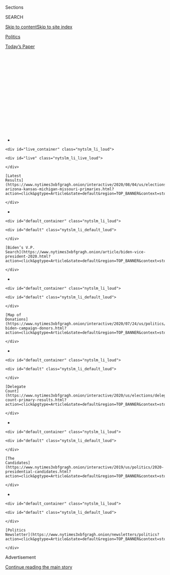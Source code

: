 <div id="app">

<div>

<div>

<div>

<div class="NYTAppHideMasthead css-1q2w90k e1suatyy0">

<div class="section css-ui9rw0 e1suatyy2">

<div class="css-eph4ug er09x8g0">

<div class="css-6n7j50">

</div>

<span class="css-1dv1kvn">Sections</span>

<div class="css-10488qs">

<span class="css-1dv1kvn">SEARCH</span>

</div>

[Skip to content](#site-content)[Skip to site
index](#site-index)

</div>

<div id="masthead-section-label" class="css-1wr3we4 eaxe0e00">

[Politics](https://www.nytimes3xbfgragh.onion/section/politics)

</div>

<div class="css-10698na e1huz5gh0">

</div>

</div>

<div id="masthead-bar-one" class="section hasLinks css-15hmgas e1csuq9d3">

<div class="css-uqyvli e1csuq9d0">

</div>

<div class="css-1uqjmks e1csuq9d1">

</div>

<div class="css-9e9ivx">

[](https://myaccount.nytimes3xbfgragh.onion/auth/login?response_type=cookie&client_id=vi)

</div>

<div class="css-1bvtpon e1csuq9d2">

[Today’s
Paper](https://www.nytimes3xbfgragh.onion/section/todayspaper)

</div>

</div>

</div>

</div>

<div data-aria-hidden="false">

<div id="site-content" data-role="main">

<div>

<div class="css-1aor85t" style="opacity:0.000000001;z-index:-1;visibility:hidden">

<div class="css-1hqnpie">

<div class="css-epjblv">

<span class="css-17xtcya">[Politics](/section/politics)</span><span class="css-x15j1o">|</span><span class="css-fwqvlz">From
Outsider to Insider: Karen Bass’s Unexpected Journey to
Power</span>

</div>

<div class="css-k008qs">

<div class="css-1iwv8en">

<span class="css-18z7m18"></span>

<div>

</div>

</div>

<span class="css-1n6z4y">https://nyti.ms/3i6QveR</span>

<div class="css-1705lsu">

<div class="css-4xjgmj">

<div class="css-4skfbu" data-role="toolbar" data-aria-label="Social Media Share buttons, Save button, and Comments Panel with current comment count" data-testid="share-tools">

  - 
  - 
  - 
  - 
    
    <div class="css-6n7j50">
    
    </div>

  - 
  - 

</div>

</div>

</div>

</div>

</div>

</div>

<div id="NYT_TOP_BANNER_REGION" class="css-13pd83m">

<div>

<div id="styln-elections-notifications-menu" class="section interactive-content interactive-size-medium css-1edisqu">

<div class="css-17ih8de interactive-body">

<div class="nytslm_innerContainer" data-aria-live="polite">

<div class="nytslm_title">

</div>

  - 
    
    <div id="live_container" class="nytslm_li_loud">
    
    <div id="live" class="nytslm_li_live_loud">
    
    </div>
    
    [Latest
    Results](https://www.nytimes3xbfgragh.onion/interactive/2020/08/04/us/elections/results-arizona-kansas-michigan-missouri-primaries.html?action=click&pgtype=Article&state=default&region=TOP_BANNER&context=storylines_menu)
    
    </div>

  - 
    
    <div id="default_container" class="nytslm_li_loud">
    
    <div id="default" class="nytslm_li_default_loud">
    
    </div>
    
    [Biden’s V.P.
    Search](https://www.nytimes3xbfgragh.onion/article/biden-vice-president-2020.html?action=click&pgtype=Article&state=default&region=TOP_BANNER&context=storylines_menu)
    
    </div>

  - 
    
    <div id="default_container" class="nytslm_li_loud">
    
    <div id="default" class="nytslm_li_default_loud">
    
    </div>
    
    [Map of
    Donations](https://www.nytimes3xbfgragh.onion/interactive/2020/07/24/us/politics/trump-biden-campaign-donors.html?action=click&pgtype=Article&state=default&region=TOP_BANNER&context=storylines_menu)
    
    </div>

  - 
    
    <div id="default_container" class="nytslm_li_loud">
    
    <div id="default" class="nytslm_li_default_loud">
    
    </div>
    
    [Delegate
    Count](https://www.nytimes3xbfgragh.onion/interactive/2020/us/elections/delegate-count-primary-results.html?action=click&pgtype=Article&state=default&region=TOP_BANNER&context=storylines_menu)
    
    </div>

  - 
    
    <div id="default_container" class="nytslm_li_loud">
    
    <div id="default" class="nytslm_li_default_loud">
    
    </div>
    
    [The
    Candidates](https://www.nytimes3xbfgragh.onion/interactive/2019/us/politics/2020-presidential-candidates.html?action=click&pgtype=Article&state=default&region=TOP_BANNER&context=storylines_menu)
    
    </div>

  - 
    
    <div id="default_container" class="nytslm_li_loud">
    
    <div id="default" class="nytslm_li_default_loud">
    
    </div>
    
    [Politics
    Newsletter](https://www.nytimes3xbfgragh.onion/newsletters/politics?action=click&pgtype=Article&state=default&region=TOP_BANNER&context=storylines_menu)
    
    </div>

</div>

</div>

</div>

</div>

</div>

<div id="top-wrapper" class="css-1sy8kpn">

<div id="top-slug" class="css-l9onyx">

Advertisement

</div>

[Continue reading the main
story](#after-top)

<div class="ad top-wrapper" style="text-align:center;height:100%;display:block;min-height:250px">

<div id="top" class="place-ad" data-position="top" data-size-key="top">

</div>

</div>

<div id="after-top">

</div>

</div>

<div>

<div id="sponsor-wrapper" class="css-1hyfx7x">

<div id="sponsor-slug" class="css-19vbshk">

Supported by

</div>

[Continue reading the main
story](#after-sponsor)

<div id="sponsor" class="ad sponsor-wrapper" style="text-align:center;height:100%;display:block">

</div>

<div id="after-sponsor">

</div>

</div>

<div class="css-186x18t">

</div>

<div class="css-1vkm6nb ehdk2mb0">

# From Outsider to Insider: Karen Bass’s Unexpected Journey to Power

</div>

At every step in her political career, the California congresswoman had
to be coaxed to run for a higher office. Now she’s a top contender to be
Joe Biden’s running
mate.

<div class="css-79elbk" data-testid="photoviewer-wrapper">

<div class="css-z3e15g" data-testid="photoviewer-wrapper-hidden">

</div>

<div class="css-1a48zt4 ehw59r15" data-testid="photoviewer-children">

![<span class="css-16f3y1r e13ogyst0" data-aria-hidden="true">Representative
Karen Bass of California worked as a community organizer before rising
in state politics. She is now the head of the Congressional Black
Caucus. </span><span class="css-cnj6d5 e1z0qqy90" itemprop="copyrightHolder"><span class="css-1ly73wi e1tej78p0">Credit...</span><span><span>Anna
Moneymaker for The New York
Times</span></span></span>](https://static01.graylady3jvrrxbe.onion/images/2020/08/03/us/politics/03bass1/merlin_175261452_1fcbd46a-2ce4-48e4-a5ec-fa29f351163d-articleLarge.jpg?quality=75&auto=webp&disable=upscale)

</div>

</div>

<div class="css-18e8msd">

<div class="css-pdw9fk epjyd6m0">

<div class="css-1txwxcy ey68jwv0" data-aria-hidden="true">

[![Adam
Nagourney](https://static01.graylady3jvrrxbe.onion/images/2018/02/20/multimedia/author-adam-nagourney/author-adam-nagourney-thumbLarge-v3.png
"Adam Nagourney")](https://www.nytimes3xbfgragh.onion/by/adam-nagourney)[![Jennifer
Medina](https://static01.graylady3jvrrxbe.onion/images/2018/02/20/multimedia/author-jennifer-medina/author-jennifer-medina-thumbLarge-v3.png
"Jennifer Medina")](https://www.nytimes3xbfgragh.onion/by/jennifer-medina)

</div>

<div class="css-1baulvz">

By [<span class="css-1baulvz" itemprop="name">Adam
Nagourney</span>](https://www.nytimes3xbfgragh.onion/by/adam-nagourney)
and [<span class="css-1baulvz last-byline" itemprop="name">Jennifer
Medina</span>](https://www.nytimes3xbfgragh.onion/by/jennifer-medina)

</div>

</div>

  - 
    
    <div class="css-ld3wwf e16638kd2">
    
    Aug. 4,
    2020
    
    </div>

  - 
    
    <div class="css-4xjgmj">
    
    <div class="css-d8bdto" data-role="toolbar" data-aria-label="Social Media Share buttons, Save button, and Comments Panel with current comment count" data-testid="share-tools">
    
      - 
      - 
      - 
      - 
        
        <div class="css-6n7j50">
        
        </div>
    
      - 
      - 
    
    </div>
    
    </div>

</div>

</div>

<div class="section meteredContent css-1r7ky0e" name="articleBody" itemprop="articleBody">

<div class="css-1fanzo5 StoryBodyCompanionColumn">

<div class="css-53u6y8">

LOS ANGELES — In 2008, as California confronted its most severe fiscal
crisis since the Great Depression, the center of power in the state
capital was a tent. It was set up in the courtyard outside the office of
Gov. Arnold Schwarzenegger, an invitation-only retreat with folding
chairs, a fake grass floor and ashtrays. Mr. Schwarzenegger, his aides
and California’s most influential players — mostly white men — went
there to smoke expensive cigars and talk politics and legislative deals.

But not Karen Bass.

Newly elected as the speaker of the State Assembly, Ms. Bass felt apart
from that club the moment she stepped through the canvas flaps at the
invitation of Mr. Schwarzenegger, a Republican.

“‘I guess you probably don’t want to be doing business here,’” the
governor told her, as Ms. Bass recalled in a recent interview. “He
didn’t know what to do. And that was right. I didn’t want to be in the
tent.”

Here she was, a liberal Democrat and the first Black woman to lead a
statehouse in the nation’s history, one of the three most powerful
elected leaders of California in a moment of fiscal peril, and a wholly
different kind of player navigating among men in a thick haze of cigar
smoke.

</div>

</div>

<div class="css-1fanzo5 StoryBodyCompanionColumn">

<div class="css-53u6y8">

“They didn’t know what to make of me,” she said.

</div>

</div>

<div class="css-79elbk" data-testid="photoviewer-wrapper">

<div class="css-z3e15g" data-testid="photoviewer-wrapper-hidden">

</div>

<div class="css-1a48zt4 ehw59r15" data-testid="photoviewer-children">

![<span class="css-16f3y1r e13ogyst0" data-aria-hidden="true">Ms. Bass
being sworn in as speaker of the California State Assembly in front of
Gov. Arnold Schwarzenegger in 2008. They formed an unlikely alliance to
navigate California’s financial
crisis.</span><span class="css-cnj6d5 e1z0qqy90" itemprop="copyrightHolder"><span class="css-1ly73wi e1tej78p0">Credit...</span><span>Rich
Pedroncelli/Associated
Press</span></span>](https://static01.graylady3jvrrxbe.onion/images/2020/08/03/us/politics/03bass2/03bass2-articleLarge.jpg?quality=75&auto=webp&disable=upscale)

</div>

</div>

<div class="css-1fanzo5 StoryBodyCompanionColumn">

<div class="css-53u6y8">

Today Ms. Bass, a 66-year-old congresswoman and head of the
Congressional Black Caucus, is among the leading candidates being
considered for vice president by [Joseph R. Biden
Jr.](https://www.nytimes3xbfgragh.onion/interactive/2020/us/elections/joe-biden.html)
But in some ways she is still an outsider, making her way in an
overwhelmingly male political culture epitomized 12 years ago by Mr.
Schwarzenegger, the shoot-’em-up action movie star, and today by the
power circles in Washington, where the presidency and vice presidency
remain all-male redoubts. She is barely known to many Americans, even to
many leading Democrats, who — like the men in that tent in Sacramento —
are now trying to figure out what to make of her.

</div>

</div>

<div>

</div>

<div class="css-1fanzo5 StoryBodyCompanionColumn">

<div class="css-53u6y8">

And of all the contenders under consideration, none offer quite the
contrast with Mr. Biden — in the story of her life and the story of her
politics — as the Democratic congresswoman from California.

Ms. Bass grew up in a Black middle-class neighborhood in central Los
Angeles; Mr. Biden spent his first years in predominantly white,
middle-class Scranton, Pa. Mr. Biden was elected to his first public
office in 1970, when he was 27. Ms. Bass was 51 when she was first
elected to the Assembly.

</div>

</div>

<div class="css-1fanzo5 StoryBodyCompanionColumn">

<div class="css-53u6y8">

Ms. Bass was liberal in a state known as one of the most liberal in the
nation. Mr. Biden is the face of the moderate wing of the Democratic
Party. One of Ms. Bass’s earliest causes, when she was a community
organizer confronting crime, drugs and poverty, was opposing [the very
criminal justice law that Mr. Biden had
championed](https://www.nytimes3xbfgragh.onion/2019/06/25/us/joe-biden-crime-laws.html),
with its mandatory jail terms.

At every step in her political career, Ms. Bass had to be coaxed to run
for a higher office. Mr. Biden has been running for president for nearly
half a century.

*\[Sign up* [*for California
Today*](https://www.nytimes3xbfgragh.onion/newsletters/california-today)*,
our daily newsletter from the Golden State.\]*

In many ways, Ms. Bass could help Mr. Biden against [President
Trump](https://www.nytimes3xbfgragh.onion/interactive/2020/us/elections/donald-trump.html).
She would make history as the first Black woman to become a major
party’s candidate for vice president. She talks more about
conciliation than confrontation and does not have as many detractors as
some of her rivals, including Senator Elizabeth Warren of Massachusetts
and Senator Kamala Harris of
California.

</div>

</div>

<div class="css-79elbk" data-testid="photoviewer-wrapper">

<div class="css-z3e15g" data-testid="photoviewer-wrapper-hidden">

</div>

<div class="css-1a48zt4 ehw59r15" data-testid="photoviewer-children">

<div class="css-1xdhyk6 erfvjey0">

<span class="css-1ly73wi e1tej78p0">Image</span>

<div class="css-zjzyr8">

<div data-testid="lazyimage-container" style="height:257.77777777777777px">

</div>

</div>

</div>

<span class="css-16f3y1r e13ogyst0" data-aria-hidden="true">Ms. Bass
with other House Democrats on Capitol Hill in June, before the vote for
the George Floyd Justice in Policing
Act. </span><span class="css-cnj6d5 e1z0qqy90" itemprop="copyrightHolder"><span class="css-1ly73wi e1tej78p0">Credit...</span><span>Anna
Moneymaker for The New York Times</span></span>

</div>

</div>

<div class="css-1fanzo5 StoryBodyCompanionColumn">

<div class="css-53u6y8">

Ms. Bass’s advocacy of liberal positions on criminal justice, poverty,
housing, foster care and welfare could provide a Biden-Bass ticket a
lift with progressive and younger voters. She would arguably be the most
liberal politician chosen for vice president since Jimmy Carter tapped
Walter F. Mondale as his running mate in 1976.

But her record of espousing progressive causes, lack of experience as a
national campaigner and still largely unexplored record in public life
also offer targets for Mr.
Trump.

<div id="NYT_MAIN_CONTENT_1_REGION" class="css-9tf9ac">

<div>

<div id="styln-nfldraft-updates-block" class="section interactive-content interactive-size-medium css-1ftcdic">

<div class="css-17ih8de interactive-body">

<div id="styln-briefing-block" data-asset-id="">

<div class="briefing-block-header-section">

# [Latest Updates: 2020 Election](https://www.nytimes3xbfgragh.onion/2020/08/04/us/elections/primary-election-michigan-arizona-kansas.html?action=click&pgtype=Article&state=default&region=MAIN_CONTENT_1&context=storylines_live_updates)

<div class="briefing-block-ts">

Updated 2020-08-05T03:23:56.561Z

</div>

</div>

  - [Two G.O.P. Senate primaries offer — what else? — a test of loyalty
    to
    Trump.](https://www.nytimes3xbfgragh.onion/2020/08/04/us/elections/primary-election-michigan-arizona-kansas.html?action=click&pgtype=Article&state=default&region=MAIN_CONTENT_1&context=storylines_live_updates#link-3924dd44)
  - [The military-style uniforms of federal agents who responded to the
    unrest in Portland will be
    replaced.](https://www.nytimes3xbfgragh.onion/2020/08/04/us/elections/primary-election-michigan-arizona-kansas.html?action=click&pgtype=Article&state=default&region=MAIN_CONTENT_1&context=storylines_live_updates#link-62a8e06b)
  - [President Trump is suddenly a big supporter of mail-in voting — in
    Florida.](https://www.nytimes3xbfgragh.onion/2020/08/04/us/elections/primary-election-michigan-arizona-kansas.html?action=click&pgtype=Article&state=default&region=MAIN_CONTENT_1&context=storylines_live_updates#link-32b39e33)

<div class="briefing-block-footer">

<div class="briefing-block-footer-meta">

[See more
updates](https://www.nytimes3xbfgragh.onion/2020/08/04/us/elections/primary-election-michigan-arizona-kansas.html?action=click&pgtype=Article&state=default&region=MAIN_CONTENT_1&context=storylines_live_updates)

</div>

</div>

</div>

</div>

</div>

</div>

</div>

In the 1970s, Ms. Bass joined the [Venceremos
Brigade](https://www.theatlantic.com/politics/archive/2020/07/karen-bass-cuba-venceremos-brigade/614662/),
a group of young leftists working on construction projects in Fidel
Castro’s Cuba. When Castro [died
in 2016](https://www.nytimes3xbfgragh.onion/2016/11/26/world/americas/fidel-castro-dies.html),
she put out a
[statement](https://bass.house.gov/media-center/press-releases/rep-bass-statement-passing-fidel-castro)
saying that “the passing of the Comandante en Jefe is a great loss to
the people of Cuba.” Those positions could allow Mr. Trump to continue
to attack the Democratic ticket as socialist, and could be damaging with
many Cubans in Florida and moderate voters across the Midwest.

</div>

</div>

<div class="css-1fanzo5 StoryBodyCompanionColumn">

<div class="css-53u6y8">

Ms. Bass said she had made a mistake calling Castro “Comandante en
Jefe,” a description widely detested by Cuban exiles. “Wouldn’t do
that again,” she said Sunday on NBC’s “Meet the Press.” “Talked
immediately to my colleagues from Florida and realized that that was
something that just shouldn’t have been said.”

She said she had gone to Cuba to help the Cuban people by building
houses and later to recruit doctors for the United States. “Now, that
doesn’t excuse the fact that I know the Castro regime has been a brutal
regime to its people,” she said.

Chapters of her career that might have gone unnoticed, even as the
leader of the Assembly or a prominent member of Congress, are now coming
to the forefront with the scrutiny that comes with being a potential
candidate for vice president.

In one example, Ms. Bass [spoke
effusively](https://www.scientology.org/scientology-today/church-openings/church-of-scientology-los-angeles.html)
about the Church of Scientology, the organization scrutinized over
cultlike practices and alleged abuse of members, at the opening of its
world headquarters in Los Angeles in 2010. Over the weekend, she
[tweeted](https://twitter.com/KarenBassTweets/status/1289574623424573442?s=20)
a statement explaining why she had attended (it was a big project in her
district) and added, “Just so you all know, I proudly worship at First
New Christian Fellowship Baptist Church in South LA.”

Back in her days as a street organizer, she had never thought about
running for office — not for the Assembly, not for speaker and not for
Congress.

And certainly not for vice president.

“Oh God, no\!” she said. “There isn’t anything in my background that
would make you think that I was planning to run for office, period.”

As Mr. Biden closes in on making his choice, Ms. Bass has become a
classic inside player, calling party leaders, giving interviews and
joining Mr. Biden for a virtual fund-raiser where, in a preview of
sorts, she attacked Mr. Trump. Yet she never forgot the lessons she
learned in those first days as Assembly speaker.

</div>

</div>

<div class="css-1fanzo5 StoryBodyCompanionColumn">

<div class="css-53u6y8">

“When a woman is in a role that’s new, people underestimate,” she said.
“You need to know that the minute I got the job, the question was, was
I really going to last and be a speaker? Is she real, does she really
have any power?”

## ‘I felt like I had failed a generation’

As she grew up in 1960s Los Angeles, Ms. Bass watched the civil rights
movement unfold on the nightly news with her father, volunteering to
walk precincts for Robert F. Kennedy, who was assassinated not far from
her home.

After graduating from the physician assistant program at the University
of Southern California, Ms. Bass worked in an emergency room and taught
on the faculty of the college. As she saw more evidence of the crack
epidemic that was starting to ravage what was then called South Central
Los Angeles, she started a group called the Community Coalition for
Substance Abuse Prevention and Treatment, with the help of a federal
grant.

</div>

</div>

<div class="css-79elbk" data-testid="photoviewer-wrapper">

<div class="css-z3e15g" data-testid="photoviewer-wrapper-hidden">

</div>

<div class="css-1a48zt4 ehw59r15" data-testid="photoviewer-children">

<div class="css-1xdhyk6 erfvjey0">

<span class="css-1ly73wi e1tej78p0">Image</span>

<div class="css-zjzyr8">

<div data-testid="lazyimage-container" style="height:288.71111111111117px">

</div>

</div>

</div>

<span class="css-16f3y1r e13ogyst0" data-aria-hidden="true">Ms. Bass was
the executive director of the Community Coalition in South Central Los
Angeles, where she worked to close down businesses like liquor stores
and replace them with schools and other
businesses.</span><span class="css-cnj6d5 e1z0qqy90" itemprop="copyrightHolder"><span class="css-1ly73wi e1tej78p0">Credit...</span><span>Ken
Hively/Los Angeles Times, via Getty Images</span></span>

</div>

</div>

<div class="css-1fanzo5 StoryBodyCompanionColumn">

<div class="css-53u6y8">

While elected officials were beginning to enact harsh legal punishments,
Ms. Bass viewed addiction as a public health crisis — hardly a popular
view at the time. In meetings in living rooms and community centers, Ms.
Bass argued that there were responses to the epidemic other than the
aggressive policing that was widespread in Los Angeles, such as curbing
the number of liquor stores in the area. The Community Coalition would
become one of the largest and most influential advocacy groups in the
city.

“What she saw quickly was that this was not going to be a time-limited
campaign to stop government from criminalizing people — she realized
this was going on at a national level and set about to build an
organization that was really going to be focused on local reality,” said
Marqueece Harris-Dawson, who took over the organization from Ms. Bass
and is now a councilman from the area.

What made her work notable, Mr. Harris-Dawson said, was her emphasis on
bringing attention to local residents. When television cameras showed
up, she would often step aside and defer to the people who lived there,
her attitude shaped in part by seeing the civil rights movement lose
momentum after the assassinations of the Rev. Dr. Martin Luther King Jr.
and Robert Kennedy.

</div>

</div>

<div class="css-1fanzo5 StoryBodyCompanionColumn">

<div class="css-53u6y8">

For young organizers on staff, she offered specific lessons: Talk to
everyone you can meet in the community, don’t rely on rhetoric and
theories learned in college or activist circles, always have the
conversation with someone who has expressed disagreement with you. She
instructed them to shop in local grocery stores and strike up
conversations with residents while waiting in line.

At the time, South Los Angeles was starting to shift from being a
largely African-American neighborhood to one where Latinos eventually
became the majority. The neighborhood would soon go through turmoil
after a video captured members of the Los Angeles Police Department
beating Rodney King after a high-speed police chase in
1991.

</div>

</div>

<div class="css-79elbk" data-testid="photoviewer-wrapper">

<div class="css-z3e15g" data-testid="photoviewer-wrapper-hidden">

</div>

<div class="css-1a48zt4 ehw59r15" data-testid="photoviewer-children">

<div class="css-1xdhyk6 erfvjey0">

<span class="css-1ly73wi e1tej78p0">Image</span>

<div class="css-zjzyr8">

<div data-testid="lazyimage-container" style="height:250.04444444444442px">

</div>

</div>

</div>

<span class="css-16f3y1r e13ogyst0" data-aria-hidden="true">Smoke rising
from a shopping center burned by rioters in Los Angeles in 1992 after
four police officers were acquitted in the beating of Rodney
King.</span><span class="css-cnj6d5 e1z0qqy90" itemprop="copyrightHolder"><span class="css-1ly73wi e1tej78p0">Credit...</span><span>Paul
Sakuma/Associated Press</span></span>

</div>

</div>

<div class="css-1fanzo5 StoryBodyCompanionColumn">

<div class="css-53u6y8">

Ms. Bass said she initially thought the widely seen recording of the
beating would drive sweeping change — “finally, there was evidence of
what we had been talking about for years,” she said. She, like many
others in the city, was stunned when the officers were acquitted in 1992
and disheartened when the verdict was met with violence and riots, many
in her neighborhood.

“I felt like I had failed a generation, that they were so angry and that
we hadn’t gotten change,” she said.

In the weeks after the uprising, Ms. Bass went block by block surveying
the damage, which had ravaged large areas of the city. As officials set
about plans for rebuilding, she focused on keeping out the kinds of
businesses that residents had long complained were too prevalent, such
as liquor stores and motels, and which she said contributed to the
proliferation of drugs in the community.

By 1994, there was clear evidence of how much the Community Coalition
was going against the grain with its theories for dealing with crime.
And it came from Washington: a crime bill that would set mandatory
minimum sentences for possession of crack cocaine.

</div>

</div>

<div class="css-1fanzo5 StoryBodyCompanionColumn">

<div class="css-53u6y8">

One of the main champions of the bill was Mr. Biden.

“The crime bill was aimed at the war on drugs, and that went against the
very reason she started Community Coalition,” said Mark Ridley-Thomas, a
Los Angeles County supervisor and longtime friend of Ms. Bass’s. “She
knew that the declaration of a war on drugs was to declare war on human
beings who were suffering from a range of addictions, and that was the
wrong approach.”

Ms. Bass initially thought that she could be more effective dealing with
the ills of her city — drugs, crime, poverty — in private organizations
free of the strains of electoral
politics.

</div>

</div>

<div class="css-79elbk" data-testid="photoviewer-wrapper">

<div class="css-z3e15g" data-testid="photoviewer-wrapper-hidden">

</div>

<div class="css-1a48zt4 ehw59r15" data-testid="photoviewer-children">

<div class="css-1xdhyk6 erfvjey0">

<span class="css-1ly73wi e1tej78p0">Image</span>

<div class="css-zjzyr8">

<div data-testid="lazyimage-container" style="height:280.3333333333333px">

</div>

</div>

</div>

<span class="css-16f3y1r e13ogyst0" data-aria-hidden="true">Ms. Bass
with fellow activists in 1992. As she worked for the Community Coalition
for Substance Abuse Prevention and Treatment, she began to attain local
prominence. </span><span class="css-cnj6d5 e1z0qqy90" itemprop="copyrightHolder"><span class="css-1ly73wi e1tej78p0">Credit...</span><span>Community
Coalition</span></span>

</div>

</div>

<div class="css-1fanzo5 StoryBodyCompanionColumn">

<div class="css-53u6y8">

But during those years in Los Angeles, Ms. Bass achieved a level of
prominence and prestige in the community and with local officials, who
began to consult her on issues like appointments to the Police
Department and education policy.

Then, in 2004, pressed by elected officials whom she had been working
with, she agreed to run for the State Assembly. The outside player was
ready to move to the inside.

## Crafting a way out of fiscal crisis

California was sliding into crisis — a $41 billion deficit, larger than
the entire budget of many states — when Ms. Bass was elected speaker in
early 2008. For the next two years, she and other legislative leaders
struggled with Mr. Schwarzenegger over a punishing package of spending
cuts and tax increases to rescue California from its worst fiscal crisis
since the Depression.

It also was a time of a tragedy in her life: In 2006, her only daughter
and her son-in-law were killed in a car crash, an echo of the loss Mr.
Biden has experienced; his wife and daughter were killed in an
automobile accident in 1972.

</div>

</div>

<div class="css-1fanzo5 StoryBodyCompanionColumn">

<div class="css-53u6y8">

“I had a choice as to whether to go back to work or hide,” Ms. Bass
said. “I had to embrace the grief and wrap myself in grief. People don’t
know how to deal with death and people avoid you, people don’t know what
to say. Parents who have lost their children, you join a club that you
didn’t ask to be a part of.”

The collapse of the national economy and housing market had hammered the
state’s finances. Workers were forced to take furloughs. Vendors were
paid with i.o.u.s, and tax refunds were delayed.

“It was the worst budget time in the history of California by far,” said
Michael C. Genest, who was Mr. Schwarzenegger’s top financial adviser.
“The major dynamic was that Republicans wanted to cut, Democrats
wanted to raise taxes. And the reality was we could never cut enough to
balance the budget. And we could never raise taxes enough to balance the
budget.”

Democrats held a substantial majority in the Assembly and the Senate.
But passing a budget in California at the time required a vote by
two-thirds of members of each chamber. As a result, Republican leaders
had significant power in the negotiations.

John A. Pérez, who succeeded Ms. Bass as speaker, said the dynamic of a
minority party holding the votes needed to pass legislation greatly
complicated her negotiations with the Senate and governor.

“But then she had the hard work of delivering the votes in the caucus,”
he said. “And nobody goes to office to make cuts on programs they hold
near and dear.”

Antonio R. Villaraigosa, who was the mayor of Los Angeles at the time,
said he had pushed her for speaker because he thought she had the
political skills to navigate a particularly difficult time in
Sacramento.

</div>

</div>

<div class="css-1fanzo5 StoryBodyCompanionColumn">

<div class="css-53u6y8">

“I thought we needed a leader who could work across the aisles,” he
said. “She’s unabashedly a progressive, but she’s also practical and she
knows how to work with Republicans.”

It was during that period that she honed the political and legislative
skill that have drawn the attention of Mr. Biden — the drive for
consensus, a quiet if firm manner, an ability to work with people on the
other side of the political spectrum.

“I would make the decisions and go tell everybody: OK, this is the
decision we made,” said Fabian Núñez, who was speaker before Ms. Bass.
“She was a coalition builder. She wanted the buy-in.”

To this day, Ms. Bass remembers the unlikely alliance with Mr.
Schwarzenegger and how they navigated the budget crisis from vastly
different ideological perspectives. She would joke morosely when it came
time for the daily walk through the Capitol to Mr. Schwarzenegger’s
office, past the clusters of reporters and lobbyists.

“She used to refer to our daily negotiations as going to Gitmo,” ****
said Darrell Steinberg, who was the Democratic leader of the Senate at
the time and is now the mayor of Sacramento. “‘Gotta go to
Gitmo.’”

</div>

</div>

<div class="css-79elbk" data-testid="photoviewer-wrapper">

<div class="css-z3e15g" data-testid="photoviewer-wrapper-hidden">

</div>

<div class="css-1a48zt4 ehw59r15" data-testid="photoviewer-children">

<div class="css-1xdhyk6 erfvjey0">

<span class="css-1ly73wi e1tej78p0">Image</span>

<div class="css-zjzyr8">

<div data-testid="lazyimage-container" style="height:253.26666666666665px">

</div>

</div>

</div>

<span class="css-16f3y1r e13ogyst0" data-aria-hidden="true">Mr.
Schwarzenegger talking with Ms. Bass at a budget meeting in his Capitol
office in Sacramento in January
2009.</span><span class="css-cnj6d5 e1z0qqy90" itemprop="copyrightHolder"><span class="css-1ly73wi e1tej78p0">Credit...</span><span>Rich
Pedroncelli/Associated Press</span></span>

</div>

</div>

<div class="css-1fanzo5 StoryBodyCompanionColumn">

<div class="css-53u6y8">

The [budget deal agreed
to](https://www.nytimes3xbfgragh.onion/2009/02/20/us/20california.html)
in February 2009 forced sharp concessions from Democrats and
Republicans: $14.8 billion in cuts from health care, education, public
transit and other social services; $12.5 billion in tax increases;$5.4
billion in borrowing; and various accounting gimmicks, including
reliance on an infusion of federal aid. And as the state economy kept
deteriorating, and voters refused to approve some of the taxes,
California was back in the red by spring, forcing Ms. Bass to support
even more budget cuts.

</div>

</div>

<div class="css-1fanzo5 StoryBodyCompanionColumn">

<div class="css-53u6y8">

“She was unflappable,” Mr. Steinberg said. “It was high-stress. And we
were making decisions that we did not want to make. Deep cuts to things
that we cherished.”

Ms. Bass found herself having to go against years of her advocacy by
yielding to Mr. Schwarzenegger and Republicans on issues like foster
care and welfare.

“It was very devastating personally,” she said. “The whole reason I
wanted to run for office to begin with was to expand the social safety
net.”

As Ms. Bass finds herself in contention for a position she had never
sought or considered, a critical question has emerged: Is the ability to
seek consensus versus confrontation, which has served her so well over
the decades, what is required for a vice-presidential candidate in
today’s brutal political environment?

The No. 2 person on the ticket is often expected to carry the burden of
delivering searing attacks. Mr. Biden’s running mate is likely to face
particular scrutiny from Mr. Trump, [who has struggled to find an
effective line of
attack](https://www.nytimes3xbfgragh.onion/2020/07/10/us/biden-trump.html)
against the former vice president.

That said, Ms. Bass’s nonthreatening style and ability to make alliances
could prove to be a tonic in Washington in a post-Trump era. She counts
among her friends an old fellow legislator from Sacramento, Kevin
McCarthy, the House minority leader and Trump ally.

“People use the word nice about her, if you notice,” Mr. Villaraigosa
said. “But I think a better word is — she knows how to stand up for what
she believes in, without being difficult.”

</div>

</div>

<div class="css-1fanzo5 StoryBodyCompanionColumn">

<div class="css-53u6y8">

Ms. Bass said that she was glad to hear herself described as nice “as
opposed to mean” and that with the nation reeling from an epidemic,
confrontation politics seemed petty. But, she added, “Nice doesn’t mean
I wouldn’t
fight.”

</div>

</div>

<div>

</div>

</div>

<div>

</div>

<div>

</div>

<div id="NYT_BELOW_MAIN_CONTENT_REGION">

<div>

<div id="STLYN_guide_v1_STYLN_guide_a" class="section css-l08pwh interactive-content interactive-size-medium">

<div class="css-17ih8de interactive-body">

<div class="g-story g-freebird g-max-limit" data-preview-slug="styln-scroll-guide">

</div>

<div id="g-electionguide-id" class="g-electionguide">

<div class="g-electionguide-container">

<div class="g-electionguide-wrapper">

<div class="g-electionguide-logo">

</div>

# Our 2020 Election Guide

Updated Aug. 4, 2020

  - 
    
    -----
    
    ## The Latest
    
      - Kris Kobach, a polarizing figure in Kansas politics, [lost the
        Senate primary
        there](https://www.nytimes3xbfgragh.onion/2020/08/04/us/politics/kobach-tlaib.html?action=click&pgtype=Article&state=default&region=BELOW_MAIN_CONTENT&context=storylines_guide),
        relieving G.O.P. officials who feared he could jeopardize a safe
        seat.

  - 
    
    -----
    
    ## Biden’s V.P. Search
    
      - [Here are 13
        women](https://www.nytimes3xbfgragh.onion/article/biden-vice-president-2020.html?action=click&pgtype=Article&state=default&region=BELOW_MAIN_CONTENT&context=storylines_guide)
        who have been under consideration to be Joe Biden’s running
        mate, and why each might be chosen — and might not be.

  - 
    
    -----
    
    ## Keep Up With Our Coverage
    
      - Get an
        [email](https://www.nytimes3xbfgragh.onion/newsletters/politics?action=click&pgtype=Article&state=default&region=BELOW_MAIN_CONTENT&context=storylines_guide)
        recapping the day’s news
    
    <!-- end list -->
    
      - Download our mobile app on
        [iOS](https://apps.apple.com/us/app/nytimes/id284862083?ls=1&mat_click_id=5c79ae7455014fd1bd66b5610c05b8f2-20191112-16948&referrer=mat_click_id%3D5c79ae7455014fd1bd66b5610c05b8f2-20191112-16948%26link_click_id%3D722930677036718082)
        and
        [Android](http://a.localytics.com/android?id=com.nytimes.android&referrer=utm_source%3Dother_nyt_mobile_web%26utm_medium%3DWeb%2520page%26utm_term%3DGeneral%2520Mobile%2520Page%26utm_campaign%3DNYT%2520Mobile%2520General%2520Page)
        and turn on Breaking News and Politics alerts

</div>

</div>

</div>

</div>

</div>

</div>

</div>

<div>

</div>

<div>

<div id="bottom-wrapper" class="css-1ede5it">

<div id="bottom-slug" class="css-l9onyx">

Advertisement

</div>

[Continue reading the main
story](#after-bottom)

<div id="bottom" class="ad bottom-wrapper" style="text-align:center;height:100%;display:block;min-height:90px">

</div>

<div id="after-bottom">

</div>

</div>

</div>

</div>

</div>

## Site Index

<div>

</div>

## Site Information Navigation

  - [© <span>2020</span> <span>The New York Times
    Company</span>](https://help.nytimes3xbfgragh.onion/hc/en-us/articles/115014792127-Copyright-notice)

<!-- end list -->

  - [NYTCo](https://www.nytco.com/)
  - [Contact
    Us](https://help.nytimes3xbfgragh.onion/hc/en-us/articles/115015385887-Contact-Us)
  - [Work with us](https://www.nytco.com/careers/)
  - [Advertise](https://nytmediakit.com/)
  - [T Brand Studio](http://www.tbrandstudio.com/)
  - [Your Ad
    Choices](https://www.nytimes3xbfgragh.onion/privacy/cookie-policy#how-do-i-manage-trackers)
  - [Privacy](https://www.nytimes3xbfgragh.onion/privacy)
  - [Terms of
    Service](https://help.nytimes3xbfgragh.onion/hc/en-us/articles/115014893428-Terms-of-service)
  - [Terms of
    Sale](https://help.nytimes3xbfgragh.onion/hc/en-us/articles/115014893968-Terms-of-sale)
  - [Site
    Map](https://spiderbites.nytimes3xbfgragh.onion)
  - [Help](https://help.nytimes3xbfgragh.onion/hc/en-us)
  - [Subscriptions](https://www.nytimes3xbfgragh.onion/subscription?campaignId=37WXW)

</div>

</div>

</div>

</div>
